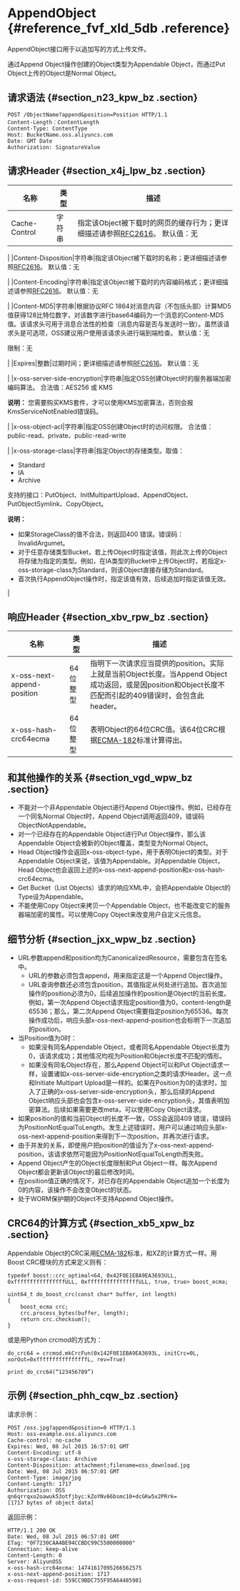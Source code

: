 # AppendObject {#reference_fvf_xld_5db .reference}

AppendObject接口用于以追加写的方式上传文件。

通过Append Object操作创建的Object类型为Appendable Object，而通过Put Object上传的Object是Normal Object。

## 请求语法 {#section_n23_kpw_bz .section}

```
POST /ObjectName?append&position=Position HTTP/1.1
Content-Length：ContentLength
Content-Type: ContentType
Host: BucketName.oss.aliyuncs.com
Date: GMT Date
Authorization: SignatureValue
```

## 请求Header {#section_x4j_lpw_bz .section}

|名称|类型|描述|
|--|--|--|
|Cache-Control|字符串|指定该Object被下载时的网页的缓存行为；更详细描述请参照[RFC2616](https://www.ietf.org/rfc/rfc2616.txt)。 默认值：无

|
|Content-Disposition|字符串|指定该Object被下载时的名称；更详细描述请参照[RFC2616](https://www.ietf.org/rfc/rfc2616.txt)。 默认值：无

|
|Content-Encoding|字符串|指定该Object被下载时的内容编码格式；更详细描述请参照[RFC2616](https://www.ietf.org/rfc/rfc2616.txt)。 默认值：无

|
|Content-MD5|字符串|根据协议RFC 1864对消息内容（不包括头部）计算MD5值获得128比特位数字，对该数字进行base64编码为一个消息的Content-MD5值。该请求头可用于消息合法性的检查（消息内容是否与发送时一致）。虽然该请求头是可选项，OSS建议用户使用该请求头进行端到端检查。 默认值：无

限制：无

|
|Expires|整数|过期时间；更详细描述请参照[RFC2616](https://www.ietf.org/rfc/rfc2616.txt)。 默认值：无

|
|x-oss-server-side-encryption|字符串|指定OSS创建Object时的服务器端加密编码算法。 合法值：AES256 或 KMS

**说明：** 您需要购买KMS套件，才可以使用KMS加密算法，否则会报KmsServiceNotEnabled错误码。

|
|x-oss-object-acl|字符串|指定OSS创建Object时的访问权限。 合法值：public-read、private、public-read-write

|
|x-oss-storage-class|字符串|指定Object的存储类型。取值：

-   Standard
-   IA
-   Archive

支持的接口：PutObject、InitMultipartUpload、AppendObject、 PutObjectSymlink、CopyObject。

**说明：** 

-   如果StorageClass的值不合法，则返回400 错误。错误码：InvalidArgumet。
-   对于任意存储类型Bucket，若上传Object时指定该值，则此次上传的Object将存储为指定的类型。例如，在IA类型的Bucket中上传Object时，若指定x-oss-storage-class为Standard，则该Object直接存储为Standard。
-   首次执行AppendObject操作时，指定该值有效，后续追加时指定该值无效。

|

## 响应Header {#section_xbv_rpw_bz .section}

|名称|类型|描述|
|--|--|--|
|x-oss-next-append-position|64位整型|指明下一次请求应当提供的position。实际上就是当前Object长度。当Append Object成功返回，或是因position和Object长度不匹配而引起的409错误时，会包含此header。|
|x-oss-hash-crc64ecma|64位整型|表明Object的64位CRC值。该64位CRC根据[ECMA-182](http://www.ecma-international.org/publications/standards/Ecma-182.htm)标准计算得出。|

## 和其他操作的关系 {#section_vgd_wpw_bz .section}

-   不能对一个非Appendable Object进行Append Object操作。例如，已经存在一个同名Normal Object时，Append Object调用返回409，错误码ObjectNotAppendable。
-   对一个已经存在的Appendable Object进行Put Object操作，那么该Appendable Object会被新的Object覆盖，类型变为Normal Object。
-   Head Object操作会返回x-oss-object-type，用于表明Object的类型。对于Appendable Object来说，该值为Appendable。对Appendable Object，Head Object也会返回上述的x-oss-next-append-position和x-oss-hash-crc64ecma。
-   Get Bucket（List Objects）请求的响应XML中，会把Appendable Object的Type设为Appendable。
-   不能使用Copy Object来拷贝一个Appendable Object，也不能改变它的服务器端加密的属性。可以使用Copy Object来改变用户自定义元信息。

## 细节分析 {#section_jxx_wpw_bz .section}

-   URL参数append和position均为CanonicalizedResource，需要包含在签名中。
    -   URL的参数必须包含append，用来指定这是一个Append Object操作。
    -   URL查询参数还必须包含position，其值指定从何处进行追加。首次追加操作的position必须为0，后续追加操作的position是Object的当前长度。例如，第一次Append Object请求指定position值为0，content-length是65536；那么，第二次Append Object需要指定position为65536。每次操作成功后，响应头部x-oss-next-append-position也会标明下一次追加的position。
-   当Position值为0时：
    -   如果没有同名Appendable Object，或者同名Appendable Object长度为0，该请求成功；其他情况均视为Position和Object长度不匹配的情形。
    -   如果没有同名Object存在，那么Append Object可以和Put Object请求一样，设置诸如x-oss-server-side-encryption之类的请求Header。这一点和Initiate Multipart Upload是一样的。如果在Position为0的请求时，加入了正确的x-oss-server-side-encryption头，那么后续的Append Object响应头部也会包含x-oss-server-side-encryption头，其值表明加密算法。后续如果需要更改meta，可以使用Copy Object请求。
-   如果position的值和当前Object的长度不一致，OSS会返回409 错误，错误码为PositionNotEqualToLength。发生上述错误时，用户可以通过响应头部x-oss-next-append-position来得到下一次position，并再次进行请求。
-   由于并发的关系，即使用户把position的值设为了x-oss-next-append-position，该请求依然可能因为PositionNotEqualToLength而失败。
-   Append Object产生的Object长度限制和Put Object一样。每次Append Object都会更新该Object的最后修改时间。
-   在position值正确的情况下，对已存在的Appendable Object追加一个长度为0的内容，该操作不会改变Object的状态。
-   处于WORM保护期的Object不支持Append Object操作。

## CRC64的计算方式 {#section_xb5_xpw_bz .section}

Appendable Object的CRC采用[ECMA-182](http://www.ecma-international.org/publications/standards/Ecma-182.htm)标准，和XZ的计算方式一样。用Boost CRC模块的方式来定义则有：

```
typedef boost::crc_optimal<64, 0x42F0E1EBA9EA3693ULL, 0xffffffffffffffffULL, 0xffffffffffffffffULL, true, true> boost_ecma;

uint64_t do_boost_crc(const char* buffer, int length)
{
    boost_ecma crc;
    crc.process_bytes(buffer, length);
    return crc.checksum();
}
```

或是用Python crcmod的方式为：

```
do_crc64 = crcmod.mkCrcFun(0x142F0E1EBA9EA3693L, initCrc=0L, xorOut=0xffffffffffffffffL, rev=True)

print do_crc64(“123456789”)
```

## 示例 {#section_phh_cqw_bz .section}

请求示例：

```
POST /oss.jpg?append&position=0 HTTP/1.1 
Host: oss-example.oss.aliyuncs.com 
Cache-control: no-cache 
Expires: Wed, 08 Jul 2015 16:57:01 GMT 
Content-Encoding: utf-8 
x-oss-storage-class: Archive
Content-Disposition: attachment;filename=oss_download.jpg 
Date: Wed, 08 Jul 2015 06:57:01 GMT 
Content-Type: image/jpg 
Content-Length: 1717 
Authorization: OSS qn6qrrqxo2oawuk53otfjbyc:kZoYNv66bsmc10+dcGKw5x2PRrk=  
[1717 bytes of object data]
```

返回示例：

```
HTTP/1.1 200 OK
Date: Wed, 08 Jul 2015 06:57:01 GMT
ETag: "0F7230CAA4BE94CCBDC99C5500000000"
Connection: keep-alive
Content-Length: 0  
Server: AliyunOSS
x-oss-hash-crc64ecma: 14741617095266562575
x-oss-next-append-position: 1717
x-oss-request-id: 559CC9BDC755F95A64485981
```

